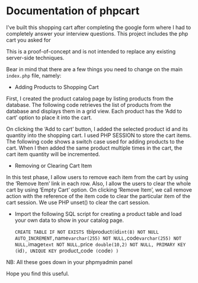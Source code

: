 # Documentation of phpcart 


I've built this shopping cart after completing the google form where I had to completely answer your interview questions. This project includes the php cart you asked for

This is a proof-of-concept and is not intended to replace any existing server-side techniques. 

Bear in mind that there are a few things you need to change on the main `index.php` file, namely:

* Adding Products  to Shopping Cart

First, I created the product catalog page by listing products from the database. The following code retrieves the list of products from the database and displays them in a grid view. Each product has the ‘Add to cart’ option to place it into the cart.

On clicking the ‘Add to cart’ button, I added the selected product id and its quantity into the shopping cart. I used PHP SESSION to store the cart items. The following code shows a switch case used for adding products to the cart. When I then added the same product multiple times in the cart, the cart item quantity will be incremented.

* Removing or Clearing Cart Item

In this test phase, I allow users to remove each item from the cart by using the ‘Remove Item’ link in each row. Also, I allow the users to clear the whole cart by using ‘Empty Cart’ option. On clicking ‘Remove Item’, we call remove action with the reference of the item code to clear the particular item of the cart session. We use PHP unset() to clear the cart session.

* Import the following SQL script for creating a product table and   load your own data to show in your catalog page.

  `CREATE TABLE IF NOT EXISTS `tblproduct` (
  `id` int(8) NOT NULL AUTO_INCREMENT,
  `name` varchar(255) NOT NULL,
  `code` varchar(255) NOT NULL,
  `image` text NOT NULL,
  `price` double(10,2) NOT NULL,
  PRIMARY KEY (`id`),
  UNIQUE KEY `product_code` (`code`)
)`


NB: All these goes down in your phpmyadmin panel

Hope you find this useful.
